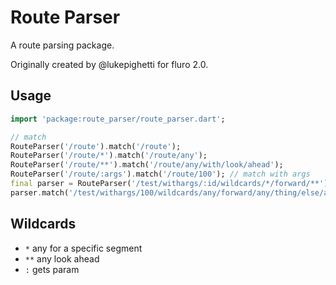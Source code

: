 # Route Parser

A route parsing package.

Originally created by @lukepighetti for fluro 2.0.

## Usage


```dart
import 'package:route_parser/route_parser.dart';

// match 
RouteParser('/route').match('/route');
RouteParser('/route/*').match('/route/any');
RouteParser('/route/**').match('/route/any/with/look/ahead');
RouteParser('/route/:args').match('/route/100'); // match with args
final parser = RouteParser('/test/withargs/:id/wildcards/*/forward/**');
parser.match('/test/withargs/100/wildcards/any/forward/any/thing/else/after'); // match with param 100
```

## Wildcards

  - `*` any for a specific segment
  - `**` any look ahead
  - `:` gets param

